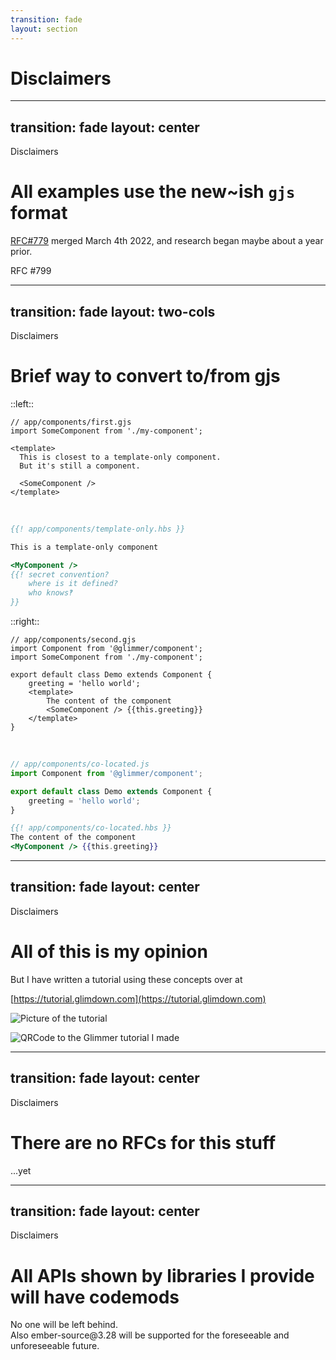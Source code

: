```yaml
---
transition: fade
layout: section
---
```


# Disclaimers

<!-- 

I'm going to try to get through these real quick, but.

Some may consider parts of this talk  "experimental" .
and that's ok. 

There are certainly a couple gaps today
- we need more learning materials on resources, patterns, (in and outside of ember)
- we need to actually implement Starbeam for Ember

For those that stick to only the what the official documentation recommends, this may all feel experimental and out of reach.

However, to help mitigate that feeling, I've been working on some learning materials and tutorials. 

I'm working to help close the gaps -- I'll try to answer anyone's questions, provide help, you name it.

The goal is to solve real problems more efficiently, while also reducing cognitive load on everyone writing their ember apps. 

-->

---
transition: fade
layout: center
---
<div class="related-note">Disclaimers</div>

# All examples use the new~ish `gjs` format

[RFC#779](https://github.com/emberjs/rfcs/pull/779) merged March 4th 2022, and research began maybe about a year prior.

<div class="corner-br">
<QRCode value="https://github.com/emberjs/rfcs/pull/779" size="200">RFC #799</QRCode>
</div>

<!--

All examples use the new gjs format.

-- skip for time --

This is, in part, so that I can keep the slides concise, and focused, 
and not have to specify the file paths of multiple snippets which need to be 
stitched together to create a single concept.

-- but say this --

Thankfully!, we had a talk yesterday on this new format,
but here is a quick tl;dr (and maybe recap) for helping translate between old and new in your head:

-->

---
transition: fade
layout: two-cols
---
<div class="related-note">Disclaimers</div>

# Brief way to convert to/from gjs 

::left::

```gjs 
// app/components/first.gjs
import SomeComponent from './my-component';

<template>
  This is closest to a template-only component.
  But it's still a component.

  <SomeComponent />
</template>
```

<div v-click>

<br>

```hbs 
{{! app/components/template-only.hbs }}

This is a template-only component

<MyComponent /> 
{{! secret convention?
    where is it defined?
    who knows‽
}}
```

</div>

::right::

<div v-click>

```gjs 
// app/components/second.gjs
import Component from '@glimmer/component';
import SomeComponent from './my-component';

export default class Demo extends Component {
    greeting = 'hello world';
    <template>
        The content of the component
        <SomeComponent /> {{this.greeting}}
    </template>
}
```

</div>

<br>

<div v-click>

```js
// app/components/co-located.js
import Component from '@glimmer/component';

export default class Demo extends Component {
    greeting = 'hello world';
}
```

```hbs 
{{! app/components/co-located.hbs }}
The content of the component
<MyComponent /> {{this.greeting}}
```

</div>

<!-- 
Whenever you see a `<template>` block by itself, 
that is most similar to a template-only-component.

!! click 

The key thing here is that this is always a component, 
and you always know where things are defined.

!!click

Whenever you see a `<template>` block within a class-body, that's equivelant to a 
glimmer-component with a class -- normally two separate files.

!!click

The idea is that it does not make sense for templates to be a separate concept.

Both examples here are full blown components.
It's only of a matter of if the component has its own state.


SKIP:

I'm not going to get in to the "why" of this change here, 
but this is the first feature that I know of in Ember's design 
where all the research, reasoning, and exploration is out in the open -- it's a good read.
-->

---
transition: fade
layout: center
---
<div class="related-note">Disclaimers</div>

# All of this is my opinion


<div v-click class="disclaimer-note">
But I have written a tutorial using these concepts over at 

[https://tutorial.glimdown.com](https://tutorial.glimdown.com)

<div style="max-height: 100px">

![Picture of the tutorial](/pages/disclaimers/tutorial.png)

</div>
<img src="/pages/intro/tutorial.png" alt="QRCode to the Glimmer tutorial I made" class="qr" />
</div>

<!-- 

All of this is my opinion -- 

!! click 

but I'm committed to these opinions, 
I mean, not to say some of these opinions are not shared by others.. but
I genuinely believe they make not only our ecosystem stronger and better, 
but the concepts benefit all ecosystems outside of ember as well.

-->

---
transition: fade
layout: center
---
<div class="related-note">Disclaimers</div>

# There are no RFCs for this stuff

<div v-click class="disclaimer-note">
  ...yet
</div>

<!-- 
There are no RFCs for any of what you're about to see -- as far as becoming part of the official blueprint is concerned.

!! click

However, I do plan on helping bring these concepts to the default experience.

...And I'm starting an RFC on defining what resources are to ember when I get home after the conference.

-->


---
transition: fade
layout: center
---
<div class="related-note">Disclaimers</div>

# All APIs shown by libraries I provide will have codemods  

<div v-click class="disclaimer-note">
  No one will be left behind.
</div>

<div v-click class="disclaimer-note">
    Also ember-source@3.28 will be supported for the foreseeable and unforeseeable future.
</div>

<!-- 
Ok, last disclaimer!!, I promise.

It's extremely important that there are easy migration paths within the community.

!!click 

Programming is hard, and some migration paths are not (and have not been) so easy.

The overall goal for everything I'm working on for and around this talk, Resources, etc 
is to be a _polyfill_ for Starbeam -- I ultimately want Starbeam to be *the* Resource implementation we use, but in this talk, I demonstrate with the library `ember-resources`, because you can install and use it today.  

At the moment, I haven't written any codemods, 
because there are some design details still being worked out in Starbeam.

But  
Any behavioral difference between my library, `ember-resources` 
and Starbeam is considered a bug.

!! click

I'm committing on keeping support for ember-source@3.28 for as long as I can. I know a good number of folks were caught off guard by some deprecations that came up during the v3 series (I think I heard yesterday that were more than 70 deprecations? a lot), so, I want to make sure that folks still on v3 can use the patterns coming in the future.

--

Anywho, getting back to it...
-->





